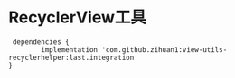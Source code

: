 # RecyclerView工具

     dependencies {
	        implementation 'com.github.zihuan1:view-utils-recyclerhelper:last.integration'
  	}
